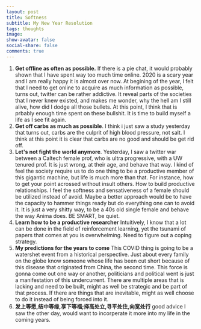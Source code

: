 ```yaml
---
layout: post
title: Softness 
subtitle: My New Year Resolution
tags: thoughts
image: 
show-avatar: false
social-share: false
comments: true
---
```

1. **Get offline as often as possible.** If there is a pie chat, it would probably shown that I have spent way too much time online. 2020 is a scary year and I am really happy it is almost over now. At begining of the year, I felt that I need to get online to acquire as much information as possible, turns out, twitter can be rather addictive. It reveal parts of the societies that I never knew existed, and makes me wonder, why the hell am I still alive, how did I dodge all those bullets. At this point, I think that is prbably enough time spent on these bullshit. It is time to build myself a life as I see fit again. 
2. **Get off carbs as much as possible**. I think i just saw a study yesterday that turns out, carbs are the culprit of high blood pressure, not salt. I think at this point it is clear that carbs are no good and should be get rid off.
3. **Let's not fight the world anymore**. Yesterday, I saw a twitter war between a Caltech female prof, who is ultra progressive, with a UW tenured prof. It is just wrong, at their age, and behave that way. I kind of feel the society require us to do one thing to be a productive member of this gigantic machine, but life is much more than that. For instance, how to get your point acrossed without insult others. How to build productive relationships. I feel the softness and sensativeness of a female should be utilized instead of avoid. Maybe a better approach would be to have the capacity to hammer things ready but do everything one can to avoid it. It is just a very shitty way, to be a 40s old single female and behave the way Anima does. BE SMART, be quiet.
4. **Learn how to be a productive researcher** Intuitively, I know that a lot can be done in the field of reinforcement learning, yet the tsunami of papers that comes at you is overwhelming. Need to figure out a coping strategy. 
5. **My predictions for the years to come** This COVID thing is going to be a watershet event from a historical perspective. Just about every family on the globe know someone whose life has been cut short because of this disease that originated from China, the second time. This force is gonna come out one way or another, politicians and political went is just a manifestation of this undercurrent. There are multiple areas that is lacking and need to be built, might as well be strategic and be part of that process. If there are things that are inevitable, might as well choose to do it instead of being forced into it. 
6. **发上等愿,结中等缘,享下等福;择高处立,寻平处住,向宽处行** good advice I saw the other day, would want to incorperate it more into my life in the coming years. 


